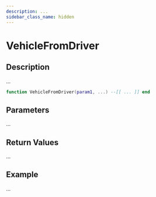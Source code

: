 ```yaml
---
description: ...
sidebar_class_name: hidden
---
```


# VehicleFromDriver

## Description

...

```lua
function VehicleFromDriver(param1, ...) --[[ ... ]] end
```

## Parameters

...

## Return Values

...

## Example

...

